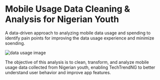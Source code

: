 # Mobile Usage Data Cleaning & Analysis for Nigerian Youth

A data-driven approach to analyzing mobile data usage and spending to identify pain points for improving the data usage experience and minimize soending.

![data usage image](https://github.com/user-attachments/assets/0e8e2f6d-100d-418d-94f9-54f851a8e353)

The objective of this analysis is to clean, transform, and analyze mobile usage data collected from Nigerian youth, enabling TechTrendNG to better understand user behavior and improve app features.

